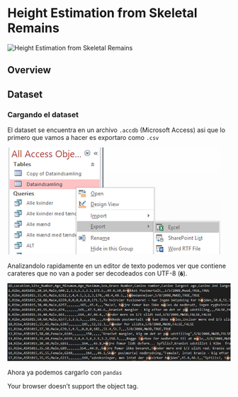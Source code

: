 # Height Estimation from Skeletal Remains 
 
![Height Estimation from Skeletal
Remains](./2_img/banner.jpg) 

## Overview

## Dataset

### Cargando el dataset

El dataset se encuentra en un archivo `.accdb` (Microsoft Access) asi que lo primero que vamos a hacer es exportaro como `.csv`

![Acces DB](./2_img/accesdb.png)

Analizandolo rapidamente en un editor de texto podemos ver que contiene carateres que no van a poder ser decodeados con UTF-8 (`�`). 

![UTF-8 Error](./2_img/utf8Error.png)

Ahora ya podemos cargarlo con `pandas`

<object data="./2_src/pf_overview.html"> 
    Your browser doesn’t support the object tag. 
</object>
